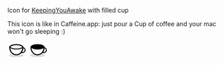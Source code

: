 Icon for [KeepingYouAwake](https://github.com/newmarcel/KeepingYouAwake) with filled cup

This icon is like in Caffeine.app: just pour a Cup of coffee and your mac won't go sleeping :)

![Off icon](https://raw.githubusercontent.com/ckesc/KeepingYouAwake_icon_fillCup/master/Inactive%402x.png)
![On icon](https://raw.githubusercontent.com/ckesc/KeepingYouAwake_icon_fillCup/master/ActiveIcon%402x.png)
